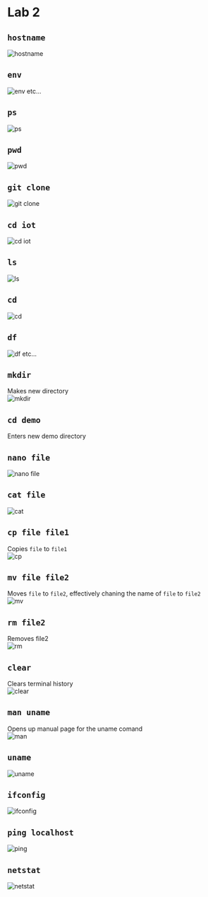 # Lab 2

## ```hostname```
![hostname](hostname.png)

## ```env```
![env](env.png)
etc...

## ```ps```
![ps](ps.png)

## ```pwd```
![pwd](pwd.png)

## ```git clone```
![git clone](gitClone.png)

## ```cd iot```
![cd iot](cd.png)

## ```ls```
![ls](ls.png)

## ```cd```
![cd](cd2.png)

## ```df```
![df](df.png)
etc...

## ```mkdir```
Makes new directory\
![mkdir](mkdir.png)

## ```cd demo```
Enters new demo directory

## ```nano file```
![nano file](nano.png)

## ```cat file```
![cat](cat.png)

## ```cp file file1```
Copies `file` to `file1`\
![cp](cp.png)

## ```mv file file2```
Moves `file` to `file2`, effectively chaning the name of `file` to `file2`\
![mv](mv.png)

## ```rm file2```
Removes file2\
![rm](rm.png)

## ```clear```
Clears terminal history\
![clear](clear.png)

## ```man uname```
Opens up manual page for the uname comand\
![man](man.png)

## ```uname```
![uname](uname.png)

## ```ifconfig```
![ifconfig](ifconfig.png)

## ```ping localhost```
![ping](ping.png)

## ```netstat```
![netstat](netstat.png)